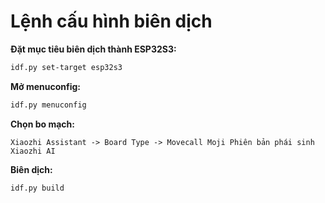 # Lệnh cấu hình biên dịch

**Đặt mục tiêu biên dịch thành ESP32S3:**

```bash
idf.py set-target esp32s3
```

**Mở menuconfig:**

```bash
idf.py menuconfig
```

**Chọn bo mạch:**

```
Xiaozhi Assistant -> Board Type -> Movecall Moji Phiên bản phái sinh Xiaozhi AI
```


**Biên dịch:**

```bash
idf.py build
```